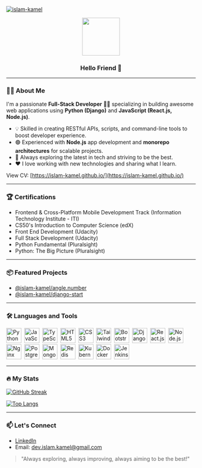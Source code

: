 <a href="https://github.com/islam-kamel">
  <p align="left">
    <img src="https://komarev.com/ghpvc/?username=islam-kamel&label=Profile%20views&color=blueviolet&style=flat" alt="islam-kamel" />
  </p>
</a>

<div id="header" align="center">
  <img src="https://media.giphy.com/media/bGgsc5mWoryfgKBx1u/giphy.gif" width="100"/>
  <h3>Hello Friend 👋</h3>
</div>

---

### :man_technologist: About Me

I'm a passionate **Full-Stack Developer** 🧑‍💻 specializing in building awesome web applications using **Python (Django)** and **JavaScript (React.js, Node.js)**.

- 💡 Skilled in creating RESTful APIs, scripts, and command-line tools to boost developer experience.
- 🟢 Experienced with **Node.js** app development and **monorepo architectures** for scalable projects.
- 🚀 Always exploring the latest in tech and striving to be the best.
- ❤️ I love working with new technologies and sharing what I learn.

View CV: [https://islam-kamel.github.io/](https://islam-kamel.github.io/)

---

### :trophy: Certifications

- Frontend & Cross-Platform Mobile Development Track (Information Technology Institute - ITI)
- CS50's Introduction to Computer Science (edX)
- Front End Development (Udacity)
- Full Stack Development (Udacity)
- Python Fundamental (Pluralsight)
- Python: The Big Picture (Pluralsight)

---

### 📦 Featured Projects

- [@islam-kamel/angle.number](https://github.com/islam-kamel/angle.number)
- [@islam-kamel/django-start](https://github.com/islam-kamel/django-start)

---

### :hammer_and_wrench: Languages and Tools

<div>
  <img src="https://cdn.jsdelivr.net/gh/devicons/devicon/icons/python/python-original.svg" title="Python" width="40" height="40"/>&nbsp;
  <img src="https://cdn.jsdelivr.net/gh/devicons/devicon/icons/javascript/javascript-plain.svg" title="JavaScript" width="40" height="40"/>&nbsp;
  <img src="https://cdn.jsdelivr.net/gh/devicons/devicon/icons/typescript/typescript-original.svg" title="TypeScript" width="40" height="40"/>&nbsp;
  <img src="https://cdn.jsdelivr.net/gh/devicons/devicon/icons/html5/html5-original.svg" title="HTML5" width="40" height="40"/>&nbsp;
  <img src="https://cdn.jsdelivr.net/gh/devicons/devicon/icons/css3/css3-original.svg" title="CSS3" width="40" height="40"/>&nbsp;  
  <img src="https://cdn.jsdelivr.net/gh/devicons/devicon@latest/icons/tailwindcss/tailwindcss-original.svg" title="TailwindCSS" width="40" height="40"/>&nbsp;
  <img src="https://cdn.jsdelivr.net/gh/devicons/devicon/icons/bootstrap/bootstrap-original.svg" title="Bootstrap" width="40" height="40"/>&nbsp;
  <img src="https://cdn.jsdelivr.net/gh/devicons/devicon/icons/django/django-plain-wordmark.svg" title="Django" width="40" height="40"/>&nbsp;
  <img src="https://cdn.jsdelivr.net/gh/devicons/devicon/icons/react/react-original.svg" title="React.js" width="40" height="40"/>&nbsp;
  <img src="https://cdn.jsdelivr.net/gh/devicons/devicon/icons/nodejs/nodejs-original.svg" title="Node.js" width="40" height="40"/>&nbsp;
  <img src="https://cdn.jsdelivr.net/gh/devicons/devicon/icons/nginx/nginx-original.svg" title="Nginx" width="40" height="40"/>&nbsp;
  <img src="https://cdn.jsdelivr.net/gh/devicons/devicon/icons/postgresql/postgresql-original.svg" title="PostgreSQL" width="40" height="40"/>&nbsp;
  <img src="https://cdn.jsdelivr.net/gh/devicons/devicon/icons/mongodb/mongodb-original-wordmark.svg" title="MongoDB" width="40" height="40"/>&nbsp;
  <img src="https://cdn.jsdelivr.net/gh/devicons/devicon/icons/redis/redis-original.svg" title="Redis" width="40" height="40"/>&nbsp;
  <img src="https://cdn.jsdelivr.net/gh/devicons/devicon/icons/kubernetes/kubernetes-plain.svg" title="Kubernetes" width="40" height="40"/>&nbsp;
  <img src="https://cdn.jsdelivr.net/gh/devicons/devicon/icons/docker/docker-original-wordmark.svg" title="Docker" width="40" height="40"/>&nbsp;
  <img src="https://cdn.jsdelivr.net/gh/devicons/devicon/icons/jenkins/jenkins-original.svg" title="Jenkins" width="40" height="40"/>&nbsp;
</div>

---

### :fire: My Stats

[![GitHub Streak](https://github-readme-streak-stats.herokuapp.com/?user=islam-kamel&theme=chartreuse-dark)](https://git.io/streak-stats)

[![Top Langs](https://github-readme-stats.vercel.app/api/top-langs/?username=islam-kamel&layout=compact&theme=vision-friendly-dark)](https://github.com/anuraghazra/github-readme-stats)

---

### 📫 Let's Connect

- [LinkedIn](https://www.linkedin.com/in/islam-al-saghir/)
- Email: [dev.islam.kamel@gmail.com](mailto:dev.islam.kamel@gmail.com)

> "Always exploring, always improving, always aiming to be the best!"


